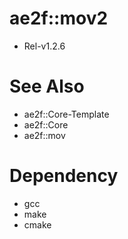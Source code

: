# ae2f::mov2
- Rel-v1.2.6

# See Also
- ae2f::Core-Template
- ae2f::Core
- ae2f::mov

# Dependency
- gcc
- make
- cmake


